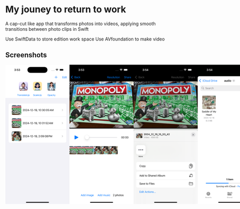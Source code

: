# My jouney to return to work

A cap-cut like app that transforms photos into videos, applying smooth transitions between photo clips in Swift

Use SwiftData to store edition work space
Use AVfoundation to make video

## Screenshots

<div style="display: flex; justify-content: space-around;">
  <img src="ScreenShots/homepage.png" alt="MainPage" width="200">
  <img src="ScreenShots/editing.png" alt="EditingWorkSpace" width="200">
  <img src="ScreenShots/share.png" alt="ShareView" width="200">
  <img src="ScreenShots/add_audio.png" alt="Add Audio" width="200">
</div>
